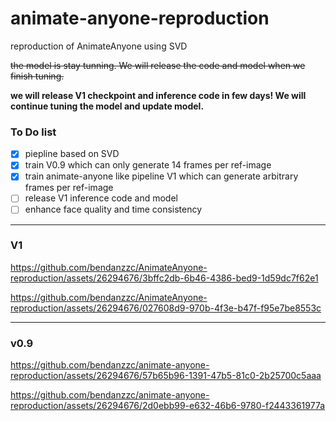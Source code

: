 # animate-anyone-reproduction
reproduction of AnimateAnyone using SVD

~~the model is stay tunning. We will release the code and model when we finish tuning.~~

**we will release V1 checkpoint and inference code in few days! We will continue tuning the model and update model.**


### To Do list
- [x] piepline based on SVD
- [x] train V0.9 which can only generate 14 frames per ref-image
- [x] train animate-anyone like pipeline V1 which can generate arbitrary frames per ref-image
- [ ] release V1 inference code and model
- [ ] enhance face quality and time consistency
 ---
### V1
https://github.com/bendanzzc/AnimateAnyone-reproduction/assets/26294676/3bffc2db-6b46-4386-bed9-1d59dc7f62e1

https://github.com/bendanzzc/AnimateAnyone-reproduction/assets/26294676/027608d9-970b-4f3e-b47f-f95e7be8553c

---
### v0.9
https://github.com/bendanzzc/animate-anyone-reproduction/assets/26294676/57b65b96-1391-47b5-81c0-2b25700c5aaa

https://github.com/bendanzzc/animate-anyone-reproduction/assets/26294676/2d0ebb99-e632-46b6-9780-f2443361977a


